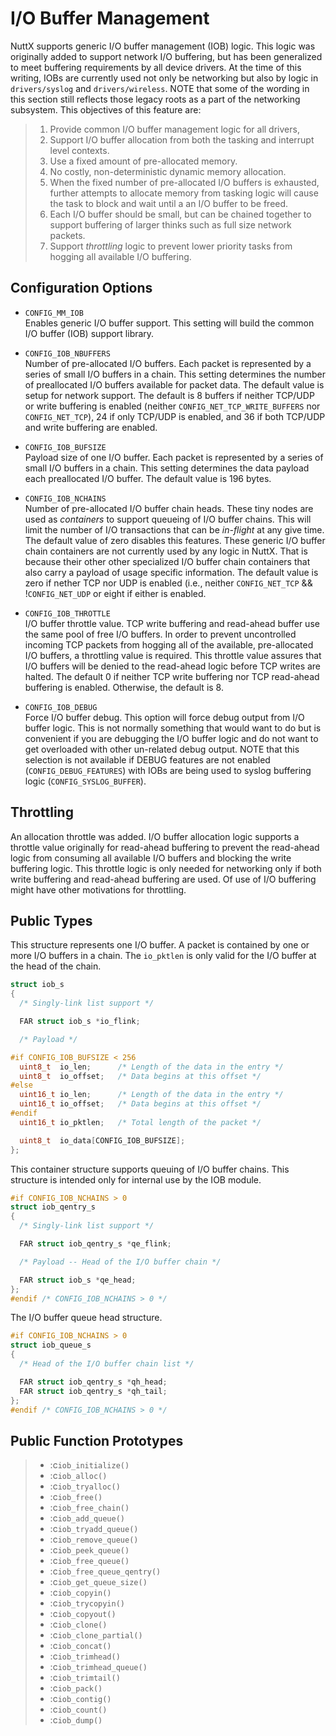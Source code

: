 # I/O Buffer Management

NuttX supports generic I/O buffer management (IOB) logic. This logic was
originally added to support network I/O buffering, but has been
generalized to meet buffering requirements by all device drivers. At the
time of this writing, IOBs are currently used not only be networking but
also by logic in `drivers/syslog` and `drivers/wireless`. NOTE that some
of the wording in this section still reflects those legacy roots as a
part of the networking subsystem. This objectives of this feature are:

> 1.  Provide common I/O buffer management logic for all drivers,
> 2.  Support I/O buffer allocation from both the tasking and interrupt
>     level contexts.
> 3.  Use a fixed amount of pre-allocated memory.
> 4.  No costly, non-deterministic dynamic memory allocation.
> 5.  When the fixed number of pre-allocated I/O buffers is exhausted,
>     further attempts to allocate memory from tasking logic will cause
>     the task to block and wait until a an I/O buffer to be freed.
> 6.  Each I/O buffer should be small, but can be chained together to
>     support buffering of larger thinks such as full size network
>     packets.
> 7.  Support *throttling* logic to prevent lower priority tasks from
>     hogging all available I/O buffering.

## Configuration Options

  - `CONFIG_MM_IOB`  
    Enables generic I/O buffer support. This setting will build the
    common I/O buffer (IOB) support library.

  - `CONFIG_IOB_NBUFFERS`  
    Number of pre-allocated I/O buffers. Each packet is represented by a
    series of small I/O buffers in a chain. This setting determines the
    number of preallocated I/O buffers available for packet data. The
    default value is setup for network support. The default is 8 buffers
    if neither TCP/UDP or write buffering is enabled (neither
    `CONFIG_NET_TCP_WRITE_BUFFERS` nor `CONFIG_NET_TCP`), 24 if only
    TCP/UDP is enabled, and 36 if both TCP/UDP and write buffering are
    enabled.

  - `CONFIG_IOB_BUFSIZE`  
    Payload size of one I/O buffer. Each packet is represented by a
    series of small I/O buffers in a chain. This setting determines the
    data payload each preallocated I/O buffer. The default value is 196
    bytes.

  - `CONFIG_IOB_NCHAINS`  
    Number of pre-allocated I/O buffer chain heads. These tiny nodes are
    used as *containers* to support queueing of I/O buffer chains. This
    will limit the number of I/O transactions that can be *in-flight* at
    any give time. The default value of zero disables this features.
    These generic I/O buffer chain containers are not currently used by
    any logic in NuttX. That is because their other other specialized
    I/O buffer chain containers that also carry a payload of usage
    specific information. The default value is zero if nether TCP nor
    UDP is enabled (i.e., neither `CONFIG_NET_TCP` && \!`CONFIG_NET_UDP`
    or eight if either is enabled.

  - `CONFIG_IOB_THROTTLE`  
    I/O buffer throttle value. TCP write buffering and read-ahead buffer
    use the same pool of free I/O buffers. In order to prevent
    uncontrolled incoming TCP packets from hogging all of the available,
    pre-allocated I/O buffers, a throttling value is required. This
    throttle value assures that I/O buffers will be denied to the
    read-ahead logic before TCP writes are halted. The default 0 if
    neither TCP write buffering nor TCP read-ahead buffering is enabled.
    Otherwise, the default is 8.

  - `CONFIG_IOB_DEBUG`  
    Force I/O buffer debug. This option will force debug output from I/O
    buffer logic. This is not normally something that would want to do
    but is convenient if you are debugging the I/O buffer logic and do
    not want to get overloaded with other un-related debug output. NOTE
    that this selection is not available if DEBUG features are not
    enabled (`CONFIG_DEBUG_FEATURES`) with IOBs are being used to syslog
    buffering logic (`CONFIG_SYSLOG_BUFFER`).

## Throttling

An allocation throttle was added. I/O buffer allocation logic supports a
throttle value originally for read-ahead buffering to prevent the
read-ahead logic from consuming all available I/O buffers and blocking
the write buffering logic. This throttle logic is only needed for
networking only if both write buffering and read-ahead buffering are
used. Of use of I/O buffering might have other motivations for
throttling.

## Public Types

This structure represents one I/O buffer. A packet is contained by one
or more I/O buffers in a chain. The `io_pktlen` is only valid for the
I/O buffer at the head of the chain.

``` c
struct iob_s
{
  /* Singly-link list support */

  FAR struct iob_s *io_flink;

  /* Payload */

#if CONFIG_IOB_BUFSIZE < 256
  uint8_t  io_len;      /* Length of the data in the entry */
  uint8_t  io_offset;   /* Data begins at this offset */
#else
  uint16_t io_len;      /* Length of the data in the entry */
  uint16_t io_offset;   /* Data begins at this offset */
#endif
  uint16_t io_pktlen;   /* Total length of the packet */

  uint8_t  io_data[CONFIG_IOB_BUFSIZE];
};
```

This container structure supports queuing of I/O buffer chains. This
structure is intended only for internal use by the IOB module.

``` c
#if CONFIG_IOB_NCHAINS > 0
struct iob_qentry_s
{
  /* Singly-link list support */

  FAR struct iob_qentry_s *qe_flink;

  /* Payload -- Head of the I/O buffer chain */

  FAR struct iob_s *qe_head;
};
#endif /* CONFIG_IOB_NCHAINS > 0 */
```

The I/O buffer queue head structure.

``` c
#if CONFIG_IOB_NCHAINS > 0
struct iob_queue_s
{
  /* Head of the I/O buffer chain list */

  FAR struct iob_qentry_s *qh_head;
  FAR struct iob_qentry_s *qh_tail;
};
#endif /* CONFIG_IOB_NCHAINS > 0 */
```

## Public Function Prototypes

>   - :c`iob_initialize()`
>   - :c`iob_alloc()`
>   - :c`iob_tryalloc()`
>   - :c`iob_free()`
>   - :c`iob_free_chain()`
>   - :c`iob_add_queue()`
>   - :c`iob_tryadd_queue()`
>   - :c`iob_remove_queue()`
>   - :c`iob_peek_queue()`
>   - :c`iob_free_queue()`
>   - :c`iob_free_queue_qentry()`
>   - :c`iob_get_queue_size()`
>   - :c`iob_copyin()`
>   - :c`iob_trycopyin()`
>   - :c`iob_copyout()`
>   - :c`iob_clone()`
>   - :c`iob_clone_partial()`
>   - :c`iob_concat()`
>   - :c`iob_trimhead()`
>   - :c`iob_trimhead_queue()`
>   - :c`iob_trimtail()`
>   - :c`iob_pack()`
>   - :c`iob_contig()`
>   - :c`iob_count()`
>   - :c`iob_dump()`
